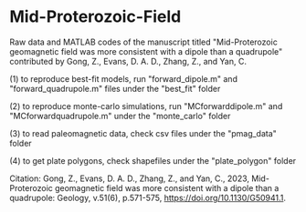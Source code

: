 # Mid-Proterozoic-Field

Raw data and MATLAB codes of the manuscript titled "Mid-Proterozoic geomagnetic field was more consistent with a dipole than a quadrupole"
contributed by Gong, Z., Evans, D. A. D., Zhang, Z., and Yan, C.

(1) to reproduce best-fit models, run "forward_dipole.m" and "forward_quadrupole.m" files under the "best_fit" folder

(2) to reproduce monte-carlo simulations, run "MCforwarddipole.m" and "MCforwardquadrupole.m" under the "monte_carlo" folder

(3) to read paleomagnetic data, check csv files under the "pmag_data" folder

(4) to get plate polygons, check shapefiles under the "plate_polygon" folder

Citation: Gong, Z., Evans, D. A. D., Zhang, Z., and Yan, C., 2023, Mid-Proterozoic geomagnetic field was more consistent with a dipole than 
a quadrupole: Geology, v.51(6), p.571-575, https://doi.org/10.1130/G50941.1.

